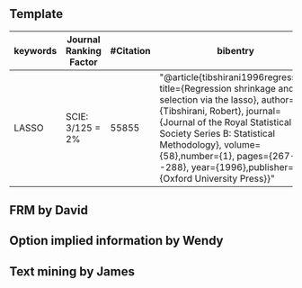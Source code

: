 # 

## Template 

|keywords | 	Journal Ranking Factor |	#Citation |	bibentry|
|--|---|---|---|
|LASSO| 	SCIE: 3/125 = 2%	|55855|	"@article{tibshirani1996regression, title={Regression shrinkage and selection via the lasso}, author={Tibshirani, Robert}, journal={Journal of the Royal Statistical Society Series B: Statistical Methodology}, volume={58},number={1}, pages={267--288},  year={1996},publisher={Oxford University Press}}"|


## FRM by David






## Option implied information by Wendy


## Text mining by James

